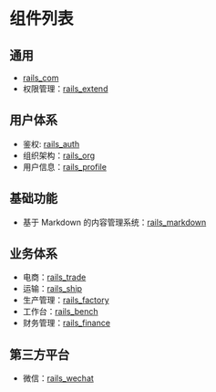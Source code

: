 # 组件列表

## 通用
* [rails\_com][1]
* 权限管理：[rails\_extend][2]

## 用户体系
* 鉴权: [rails\_auth][3]
* 组织架构：[rails\_org][4]
* 用户信息：[rails\_profile][5]

## 基础功能
* 基于 Markdown 的内容管理系统：[rails_markdown][6]

## 业务体系
* 电商：[rails\_trade][7]
* 运输：[rails\_ship][8]
* 生产管理：[rails\_factory][9]
* 工作台：[rails\_bench][10]
* 财务管理：[rails\_finance][11]

## 第三方平台
* 微信：[rails\_wechat][12]


[1]:	https://github.com/work-design/rails_com
[2]:	https://github.com/work-design/rails_extend
[3]:	https://github.com/work-design/rails_auth
[4]:	https://github.com/work-design/rails_org
[5]:	https://github.com/work-design/rails_profile
[6]:	https://github.com/work-design/rails_markdown
[7]:	https://github.com/work-design/rails_trade
[8]:	https://github.com/work-design/rails_ship
[9]:	https://github.com/work-design/rails_factory
[10]:	https://github.com/work-design/rails_bench
[11]:	https://github.com/work-design/rails_finance
[12]:	https://github.com/work-design/rails_wechat